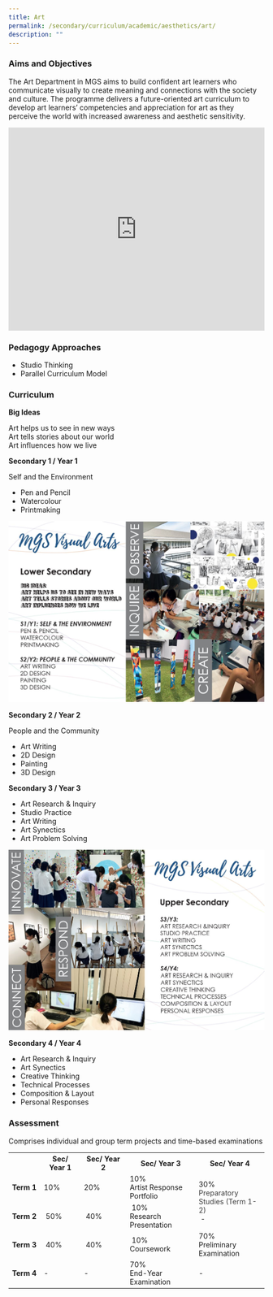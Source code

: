 ```yaml
---
title: Art
permalink: /secondary/curriculum/academic/aesthetics/art/
description: ""
---
```





### Aims and Objectives

The Art Department in MGS aims to build confident art learners who communicate visually to create meaning and connections with the society and culture. The programme delivers a future-oriented art curriculum to develop art learners’ competencies and appreciation for art as they perceive the world with increased awareness and aesthetic sensitivity.

<div style="width:100%; height:400px">
  <iframe class="ive_eobj_center" allowfullscreen="" frameborder="0" title="MGS Heritage Video" src="https://www.youtube.com/embed/zNqKX3dF99Q" height="100%" width="100%">
  </iframe>
</div>

### Pedagogy Approaches

* Studio Thinking  
* Parallel Curriculum Model  
  

### Curriculum

**Big Ideas**

Art helps us to see in new ways  <br>
Art tells stories about our world  <br>
Art influences how we live  
  

**Secondary 1 / Year 1**

Self and the Environment  
* Pen and Pencil  
* Watercolour  
* Printmaking

![](/images/Secondary/art1.jpg)
		 
**Secondary 2 / Year 2**

People and the Community  
* Art Writing  
* 2D Design  
* Painting  
* 3D Design  
  

**Secondary 3 / Year 3**

* Art Research & Inquiry  
* Studio Practice  
* Art Writing  
* Art Synectics  
* Art Problem Solving

![](/images/Secondary/art2.jpg)

**Secondary 4 / Year 4**

* Art Research & Inquiry  
* Art Synectics  
* Creative Thinking  
* Technical Processes  
* Composition & Layout  
* Personal Responses

### Assessment

Comprises individual and group term projects and time-based examinations

<table class="ive_eobj_center iveo_table ives_tab_simple3" style="width: 100%;">
  <tbody>
    <tr>
      <th style="width: 74px;">
        <br>
      </th>
      <th style="width: 121px;">Sec/ Year 1
      </th>
      <th style="width: 154px;">Sec/ Year 2
      </th>
      <th style="width: 196px;">Sec/ Year 3
      </th>
      <th style="width: 203px;">Sec/ Year 4
      </th>
    </tr>
    <tr>
      <td style="width: 60px;">
        <b>Term 1
        </b>
      </td>
      <td style="width: 60px;">10%
      </td>
      <td style="width: 60px;">20%
      </td>
      <td style="width: 60px;">10%
        <br>Artist Response Portfolio
      </td>
      <td rowspan="2" style="width: 60px;">30%
        <span style="color: rgb(61, 61, 61);">
          <br>Preparatory Studies (Term 1-2)
        </span>
        <br>      &nbsp;-
      </td>
    </tr>
    <tr>
      <td>
        <b>Term 2
        </b>
      </td>
      <td>&nbsp;50%
      </td>
      <td>&nbsp;40%
      </td>
      <td>&nbsp;10%
        <br>Research Presentation
        <br>
      </td>
    </tr>
    <tr>
      <td>
        <b>Term 3
        </b>
      </td>
      <td>&nbsp;40%
      </td>
      <td>&nbsp;40%
      </td>
      <td>&nbsp;10%
        <br>Coursework
        <br>
      </td>
      <td>70%
        <br>Preliminary Examination
      </td>
    </tr>
    <tr>
      <td style="width: 60px;">
        <b>Term 4
        </b>
      </td>
      <td style="width: 60px;">
        -
      </td>
      <td style="width: 60px;">
        -
      </td>
      <td style="width: 60px;">70%
        <br>End-Year Examination
        <br>
      </td>
      <td style="width: 60px;">
        -
      </td>
    </tr>
  </tbody>
</table>
